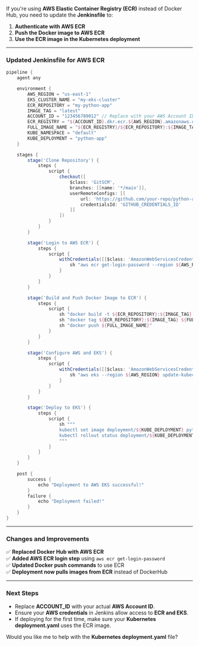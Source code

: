 If you're using **AWS Elastic Container Registry (ECR)** instead of Docker Hub, you need to update the **Jenkinsfile** to:  
1. **Authenticate with AWS ECR**  
2. **Push the Docker image to AWS ECR**  
3. **Use the ECR image in the Kubernetes deployment**  

---

### **Updated Jenkinsfile for AWS ECR**  
```groovy
pipeline {
    agent any

    environment {
        AWS_REGION = "us-east-1"
        EKS_CLUSTER_NAME = "my-eks-cluster"
        ECR_REPOSITORY = "my-python-app"
        IMAGE_TAG = "latest"
        ACCOUNT_ID = "123456789012" // Replace with your AWS Account ID
        ECR_REGISTRY = "${ACCOUNT_ID}.dkr.ecr.${AWS_REGION}.amazonaws.com"
        FULL_IMAGE_NAME = "${ECR_REGISTRY}/${ECR_REPOSITORY}:${IMAGE_TAG}"
        KUBE_NAMESPACE = "default"
        KUBE_DEPLOYMENT = "python-app"
    }

    stages {
        stage('Clone Repository') {
            steps {
                script {
                    checkout([
                        $class: 'GitSCM',
                        branches: [[name: '*/main']], 
                        userRemoteConfigs: [[
                            url: 'https://github.com/your-repo/python-app.git',
                            credentialsId: 'GITHUB_CREDENTIALS_ID'
                        ]]
                    ])
                }
            }
        }

        stage('Login to AWS ECR') {
            steps {
                script {
                    withCredentials([[$class: 'AmazonWebServicesCredentialsBinding', credentialsId: 'AWS_CREDENTIALS_ID']]) {
                        sh "aws ecr get-login-password --region ${AWS_REGION} | docker login --username AWS --password-stdin ${ECR_REGISTRY}"
                    }
                }
            }
        }

        stage('Build and Push Docker Image to ECR') {
            steps {
                script {
                    sh "docker build -t ${ECR_REPOSITORY}:${IMAGE_TAG} ."
                    sh "docker tag ${ECR_REPOSITORY}:${IMAGE_TAG} ${FULL_IMAGE_NAME}"
                    sh "docker push ${FULL_IMAGE_NAME}"
                }
            }
        }

        stage('Configure AWS and EKS') {
            steps {
                script {
                    withCredentials([[$class: 'AmazonWebServicesCredentialsBinding', credentialsId: 'AWS_CREDENTIALS_ID']]) {
                        sh "aws eks --region ${AWS_REGION} update-kubeconfig --name ${EKS_CLUSTER_NAME}"
                    }
                }
            }
        }

        stage('Deploy to EKS') {
            steps {
                script {
                    sh """
                    kubectl set image deployment/${KUBE_DEPLOYMENT} python-app=${FULL_IMAGE_NAME} -n ${KUBE_NAMESPACE}
                    kubectl rollout status deployment/${KUBE_DEPLOYMENT} -n ${KUBE_NAMESPACE}
                    """
                }
            }
        }
    }

    post {
        success {
            echo "Deployment to AWS EKS successful!"
        }
        failure {
            echo "Deployment failed!"
        }
    }
}
```

---

### **Changes and Improvements**
✅ **Replaced Docker Hub with AWS ECR**  
✅ **Added AWS ECR login step** using `aws ecr get-login-password`  
✅ **Updated Docker push commands** to use ECR  
✅ **Deployment now pulls images from ECR** instead of DockerHub  

---

### **Next Steps**
- Replace **ACCOUNT_ID** with your actual **AWS Account ID**.  
- Ensure your **AWS credentials** in Jenkins allow access to **ECR and EKS**.  
- If deploying for the first time, make sure your **Kubernetes deployment.yaml** uses the ECR image.  

Would you like me to help with the **Kubernetes deployment.yaml** file?